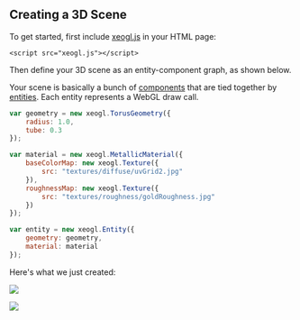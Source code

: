 ## Creating a 3D Scene

To get started, first include [xeogl.js](https://github.com/xeolabs/xeogl/tree/master/build/) in your HTML page:

```
<script src="xeogl.js"></script>
```

Then define your 3D scene as an entity-component graph, as shown below.

Your scene is basically a bunch of [components](http://xeogl.org/docs/classes/Component.html) that are tied together by [entities](http://xeogl.org/docs/classes/Entity.html). Each entity represents a WebGL draw call.

```js
var geometry = new xeogl.TorusGeometry({
    radius: 1.0,
    tube: 0.3
});

var material = new xeogl.MetallicMaterial({
    baseColorMap: new xeogl.Texture({
        src: "textures/diffuse/uvGrid2.jpg"
    }),
    roughnessMap: new xeogl.Texture({
        src: "textures/roughness/goldRoughness.jpg"
    })
});

var entity = new xeogl.Entity({
    geometry: geometry,
    material: material
});
```

Here's what we just created:

[![](http://localhost:8082/website/assets/images/example1.png)](http://xeogl.org/examples/#entities_examples_metallicTorus)

[![](http://localhost:8082/website/assets/images/conceptScene.png)](http://xeogl.org/examples/#importing_gltf_GearboxAssy)

